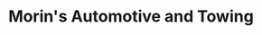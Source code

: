 ---
title: "Morin's Automotive and Towing"
url: /coos-bay/morins-automotive-and-towing/
shop: Autowerkstatt
---